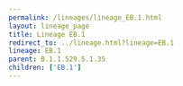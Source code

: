 ```yaml
---
permalink: /lineages/lineage_EB.1.html
layout: lineage_page
title: Lineage EB.1
redirect_to: ../lineage.html?lineage=EB.1
lineage: EB.1
parent: B.1.1.529.5.1.35
children: ['EB.1']
---
```

